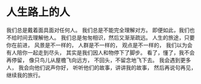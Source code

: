 # 人生路上的人
我们总是戴着面具面对任何人。
我们总是不能完全理解对方。
即便如此，我们也不给时间去理解他人。
我们总是匆匆相识，然后又渐渐疏远。
人生的旅途，只要你在前进，
风景是不一样的，
人群是不一样的，
观点是不一样的，
我们以为会有人陪你一起走到尽头，
其实是我们因人和物停下了脚步。
看了，懂了，我不会再停留，
像只鸟儿从屋檐飞向远方，
不回头，不留念地飞下去。
我会遇到更多人，
我会向他们说声你好，
听听他们的故事，讲讲我的故事，
然后再说句再见，继续我的旅行。